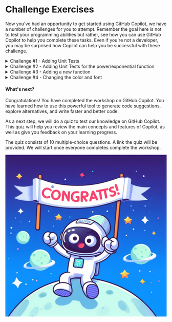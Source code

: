 # Challenge Exercises

Now you've had an opportunity to get started using GitHub Copilot, we have a number of challenges for you to attempt. Remember the goal here is not to test your programming abilities but rather, see how you can use GitHub Copilot to help you complete these tasks. Even if you're not a developer, you may be surprised how Copilot can help you be successful with these challenge.


<details>
<summary>Challenge #1 - Adding Unit Tests</summary>

### Adding Unit Tests

1. Press ```CTRL + ` ``` to open the terminal window in VS Code if it is not already open.

2. Enter ```npm test``` in the terminal window and press **ENTER** to execute the existing unit tests for the Calculator application.

3. Scroll up in the terminal window to see what tests have been executed. You should see tests for Arithmetic validation, Addition, Multiplication and Division. There are no tests for the subtraction function!

4. Open the ```/test/arithmetic.test.js``` file.

5. Scroll down to the line with the comment ```TODO: Challenge #1``` (Around line 96)

6. On the line following the comment, add a new comment to provide context to GitHub Copilot on what you want assistance to do. Try adding this comment ```// add tests for subtraction``` and press ```ENTER``` to generate a suggestion.

7. Accept the suggested line if it looks right by pressing ```TAB``` then ```ENTER```.

8. Continue accepting suggestions line by line to see how many unit tests you can have Copilot assist you in writing.

9. Once you're happy with a few unit tests, save the file and return to the terminal window. Enter ```npm test``` and press **ENTER** to execute the unit tests again.

10. Let's try Copilot chat to generate the test cases. Open ```api/controller.js``` file. Open Copilot Chat and type ```/tests``` and press **ENTER**.

    >**TIP:** You can use Copilot to generate test cases for your code. Selecting a section of the code or all lines in the file will help with the coverage of suggestions. 

</details>

<details>
<summary>Challenge #2 - Adding Unit Tests for the power/exponential function</summary>

### Adding Unit Tests for the power/exponential function

1. See if you can now add additional unit tests for the power/exponential function you created in the core exercise.

</details>

<details>
<summary>Challenge #3 - Adding a new function</summary>

### Adding a new function

1. See if you can now add an entirely new function to the calculator using GitHub Copilot to assist you. The previous exercises will help you locate where you want to add code. 

2. Once your function is working, consider adding the necessary unit tests to confirm it's functionality.

</details>

<details>
<summary>Challenge #4 - Changing the color and font</summary>

### Changing the background color and font of the calculator

1. See if you can change the background color and the font of the calculator using GitHub Copilot to assist you. 

</details>


#### What's next?

Congratulations! You have completed the workshop on GitHub Copilot. You have learned how to use this powerful tool to generate code suggestions, explore alternatives, and write faster and better code.

As a next step, we will do a quiz to test our knowledge on GitHub Copilot. This quiz will help you review the main concepts and features of Copilot, as well as give you feedback on your learning progress.

The quiz consists of 10 multiple-choice questions. A link the quiz will be provided. We will start once everyone completes complete the workshop. 

<img width="600" alt="Congrats image" src="../assets/congrats.jpg">
